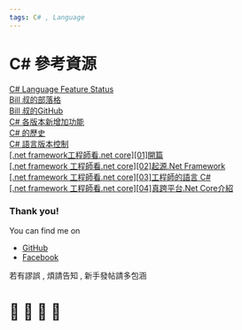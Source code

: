 ```yaml
---
tags: C# , Language
---
```


# C# 參考資源

[C# Language Feature Status](https://github.com/dotnet/roslyn/blob/master/docs/Language%20Feature%20Status.md)     
[Bill 叔的部落格](https://dotblogs.com.tw/billchung)      
[Bill 叔的GitHub](https://github.com/billchungiii)    
[C# 各版本新增加功能](https://iter01.com/433445.html)    
[C# 的歷史](https://docs.microsoft.com/zh-tw/dotnet/csharp/whats-new/csharp-version-history#c-version-20)    
[C# 語言版本控制](https://docs.microsoft.com/zh-tw/dotnet/csharp/language-reference/configure-language-version#configure-multiple-projects)    
[[.net framework工程師看.net core][01]開篇](https://blog.alantsai.net/posts/2017/10/net-framework-see-new-core01-introduction)     
[[.net framework 工程師看.net core][02]起源.Net Framework](https://blog.alantsai.net/posts/2017/10/net-framework-see-new-core-02-net-framework-overview)    
[[.net framework 工程師看.net core][03]工程師的語言 C#](https://blog.alantsai.net/posts/2017/10/net-framework-see-new-core-03-csharp-programmer-language)     
[[.net framework 工程師看.net core][04]真跨平台.Net Core介紹](https://blog.alantsai.net/posts/2017/10/net-framework-see-new-core-04-net-core2-intro)     















### Thank you! 

You can find me on

- [GitHub](https://github.com/s0920832252)
- [Facebook](https://www.facebook.com/fourtune.chen)

若有謬誤 , 煩請告知 , 新手發帖請多包涵

# :100: :muscle: :tada: :sheep: 
